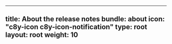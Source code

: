 
---
title: About the release notes
bundle: about
icon: "c8y-icon c8y-icon-notification"
type: root
layout: root
weight: 10
---
